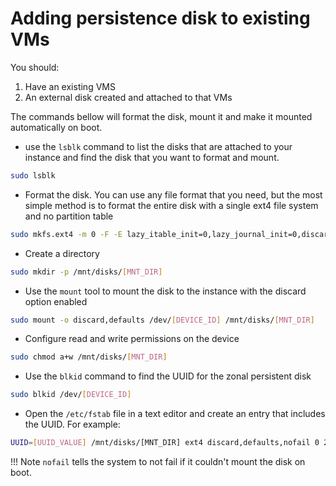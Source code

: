 # Adding persistence disk to existing VMs

You should:

1. Have an existing VMS
2. An external disk created and attached to that VMs
		
The commands bellow will format the disk, mount it and make it mounted automatically on boot.


* use the `lsblk` command to list the disks that are attached to your instance and find the disk that you want to format and mount.
```bash
sudo lsblk
```
* Format the disk. You can use any file format that you need, but the most simple method is to format the entire disk with a single ext4 file system and no partition table
```bash
sudo mkfs.ext4 -m 0 -F -E lazy_itable_init=0,lazy_journal_init=0,discard /dev/[DEVICE_ID]
```
* Create a directory
```bash
sudo mkdir -p /mnt/disks/[MNT_DIR]
```
* Use the `mount` tool to mount the disk to the instance with the discard option enabled
```bash
sudo mount -o discard,defaults /dev/[DEVICE_ID] /mnt/disks/[MNT_DIR]
```
* Configure read and write permissions on the device
```bash
sudo chmod a+w /mnt/disks/[MNT_DIR]
```
* Use the `blkid` command to find the UUID for the zonal persistent disk
```bash
sudo blkid /dev/[DEVICE_ID]
```
* Open the `/etc/fstab` file in a text editor and create an entry that includes the UUID. For example:
```bash
UUID=[UUID_VALUE] /mnt/disks/[MNT_DIR] ext4 discard,defaults,nofail 0 2
```
!!! Note
    `nofail` tells the system to not fail if it couldn't mount the disk on boot.